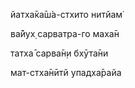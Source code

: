 йатха̄ка̄ш́а-стхито нитйам̇

ва̄йух̣ сарватра-го маха̄н

татха̄ сарва̄н̣и бхӯта̄ни

мат-стха̄нӣтй упадха̄райа